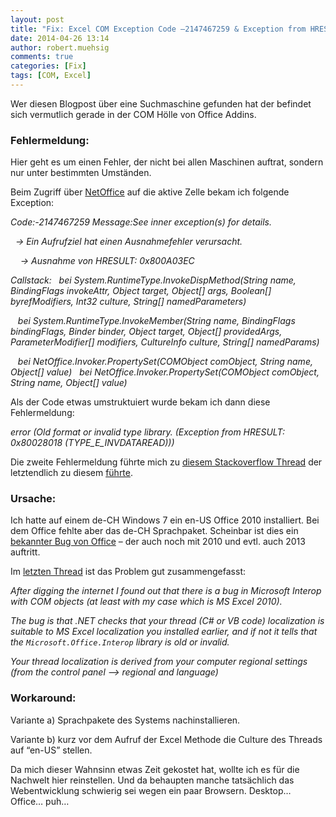 ```yaml
---
layout: post
title: "Fix: Excel COM Exception Code –2147467259 & Exception from HRESULT 0x80028018"
date: 2014-04-26 13:14
author: robert.muehsig
comments: true
categories: [Fix]
tags: [COM, Excel]
---
```

<p>Wer diesen Blogpost über eine Suchmaschine gefunden hat der befindet sich vermutlich gerade in der COM Hölle von Office Addins. <h3>Fehlermeldung:</h3> <p>Hier geht es um einen Fehler, der nicht bei allen Maschinen auftrat, sondern nur unter bestimmten Umständen. <p>Beim Zugriff über <a href="http://netoffice.codeplex.com/">NetOffice</a> auf die aktive Zelle bekam ich folgende Exception: <p><em>Code:-2147467259 Message:See inner exception(s) for details.</em> <p><em>&nbsp; -&gt; Ein Aufrufziel hat einen Ausnahmefehler verursacht.</em> <p><em>&nbsp;&nbsp;&nbsp; -&gt; Ausnahme von HRESULT: 0x800A03EC</em> <p><em> Callstack:&nbsp;&nbsp; bei System.RuntimeType.InvokeDispMethod(String name, BindingFlags invokeAttr, Object target, Object[] args, Boolean[] byrefModifiers, Int32 culture, String[] namedParameters)</em> <p><em>&nbsp;&nbsp; bei System.RuntimeType.InvokeMember(String name, BindingFlags bindingFlags, Binder binder, Object target, Object[] providedArgs, ParameterModifier[] modifiers, CultureInfo culture, String[] namedParams)</em> <p><em>&nbsp;&nbsp; bei NetOffice.Invoker.PropertySet(COMObject comObject, String name, Object[] value)&nbsp;&nbsp; bei NetOffice.Invoker.PropertySet(COMObject comObject, String name, Object[] value)</em> <p>Als der Code etwas umstruktuiert wurde bekam ich dann diese Fehlermeldung: <p><em>error (Old format or invalid type library. (Exception from HRESULT: 0x80028018 (TYPE_E_INVDATAREAD)))</em> <p>Die zweite Fehlermeldung führte mich zu <a href="http://stackoverflow.com/questions/5180713/old-format-or-invalid-type-library-exception-from-hresult-0x80028018-type-e">diesem Stackoverflow Thread</a> der letztendlich zu diesem <a href="http://stackoverflow.com/questions/8263130/microsoft-office-interop-excel-doesnt-work-on-64-bit/8274888#8274888">führte</a>. <h3>Ursache:</h3> <p>Ich hatte auf einem de-CH Windows 7 ein en-US Office 2010 installiert. Bei dem Office fehlte aber das de-CH Sprachpaket. Scheinbar ist dies ein <a href="http://support.microsoft.com/kb/320369">bekannter Bug von Office</a> – der auch noch mit 2010 und evtl. auch 2013 auftritt.  <p>Im <a href="http://stackoverflow.com/questions/8263130/microsoft-office-interop-excel-doesnt-work-on-64-bit/8274888#8274888">letzten Thread</a> ist das Problem gut zusammengefasst: <p><em>After digging the internet I found out that there is a bug in Microsoft Interop with COM objects (at least with my case which is MS Excel 2010).</em> <p><em>The bug is that .NET checks that your thread (C# or VB code) localization is suitable to MS Excel localization you installed earlier, and if not it tells that the <code>Microsoft.Office.Interop</code> library is old or invalid.</em> <p><em>Your thread localization is derived from your computer regional settings (from the control panel --&gt; regional and language)</em> <h3>Workaround:</h3> <p>Variante a) Sprachpakete des Systems nachinstallieren.</p> <p>Variante b) kurz vor dem Aufruf der Excel Methode die Culture des Threads auf “en-US” stellen.</p> <p>Da mich dieser Wahnsinn etwas Zeit gekostet hat, wollte ich es für die Nachwelt hier reinstellen. Und da behaupten manche tatsächlich das Webentwicklung schwierig sei wegen ein paar Browsern. Desktop… Office… puh…</p>
